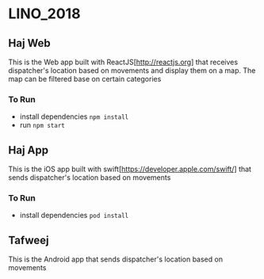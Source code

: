 # LINO_2018


## Haj Web

This is the Web app built with ReactJS[http://reactjs.org] that receives dispatcher's location
based on movements and display them on a map. The map can be filtered base on certain categories

### To Run
- install dependencies ``` npm install  ```
- run ``` npm start  ```

## Haj App

This is the iOS app built with swift[https://developer.apple.com/swift/] that sends dispatcher's location
based on movements

### To Run
- install dependencies ``` pod install  ```


## Tafweej

This is the Android app that sends dispatcher's location
based on movements
